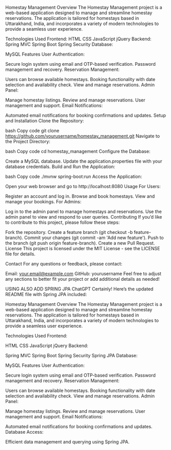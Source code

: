 Homestay Management
Overview
The Homestay Management project is a web-based application designed to manage and streamline homestay reservations. The application is tailored for homestays based in Uttarakhand, India, and incorporates a variety of modern technologies to provide a seamless user experience.

Technologies Used
Frontend:
HTML
CSS
JavaScript
jQuery
Backend:
Spring MVC
Spring Boot
Spring Security
Database:

MySQL
Features
User Authentication:

Secure login system using email and OTP-based verification.
Password management and recovery.
Reservation Management:

Users can browse available homestays.
Booking functionality with date selection and availability check.
View and manage reservations.
Admin Panel:

Manage homestay listings.
Review and manage reservations.
User management and support.
Email Notifications:

Automated email notifications for booking confirmations and updates.
Setup and Installation
Clone the Repository:

bash
Copy code
git clone https://github.com/yourusername/homestay_management.git
Navigate to the Project Directory:

bash
Copy code
cd homestay_management
Configure the Database:

Create a MySQL database.
Update the application.properties file with your database credentials.
Build and Run the Application:

bash
Copy code
./mvnw spring-boot:run
Access the Application:

Open your web browser and go to http://localhost:8080
Usage
For Users:

Register an account and log in.
Browse and book homestays.
View and manage your bookings.
For Admins:

Log in to the admin panel to manage homestays and reservations.
Use the admin panel to view and respond to user queries.
Contributing
If you’d like to contribute to this project, please follow these steps:

Fork the repository.
Create a feature branch (git checkout -b feature-branch).
Commit your changes (git commit -am 'Add new feature').
Push to the branch (git push origin feature-branch).
Create a new Pull Request.
License
This project is licensed under the MIT License - see the LICENSE file for details.

Contact
For any questions or feedback, please contact:

Email: your.email@example.com
GitHub: yourusername
Feel free to adjust any sections to better fit your project or add additional details as needed!

USING ALSO ADD SPRING JPA
ChatGPT
Certainly! Here’s the updated README file with Spring JPA included:

Homestay Management
Overview
The Homestay Management project is a web-based application designed to manage and streamline homestay reservations. The application is tailored for homestays based in Uttarakhand, India, and incorporates a variety of modern technologies to provide a seamless user experience.

Technologies Used
Frontend:

HTML
CSS
JavaScript
jQuery
Backend:

Spring MVC
Spring Boot
Spring Security
Spring JPA
Database:

MySQL
Features
User Authentication:

Secure login system using email and OTP-based verification.
Password management and recovery.
Reservation Management:

Users can browse available homestays.
Booking functionality with date selection and availability check.
View and manage reservations.
Admin Panel:

Manage homestay listings.
Review and manage reservations.
User management and support.
Email Notifications:

Automated email notifications for booking confirmations and updates.
Database Access:

Efficient data management and querying using Spring JPA.
